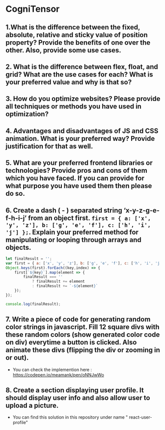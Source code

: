 # CogniTensor 

## 1.What is the difference between the fixed, absolute, relative and sticky value of position property? Provide the benefits of one over the other. Also, provide some use cases.

## 2. What is the difference between flex, float, and grid? What are the use cases for each? What is your preferred value and why is that so?

## 3. How do you optimize websites? Please provide all techniques or methods you have used in optimization?


## 4. Advantages and disadvantages of JS and CSS animation. What is your preferred way? Provide justification for that as well.


## 5. What are your preferred frontend libraries or technologies? Provide pros and cons of them which you have faced. If you can provide for what purpose you have used them then please do so.

## 6. Create a dash ( - ) separated string ‘x-y-z-g-e-f-h-i-j’ from an object first. `first = { a: ['x', 'y', 'z'], b: ['g', 'e', 'f'], c: ['h', 'i', 'j'] };`. Explain your preferred method for manipulating or looping through arrays and objects.

```js
let finalResult = '';
var first = { a: ['x', 'y', 'z'], b: ['g', 'e', 'f'], c: ['h', 'i', 'j'] };
Object.keys(first).forEach((key,index) => {
    first[`${key}`].map(element => {
        finalResult === ''
            ? finalResult += element
            : finalResult += `-${element}`
    });
});

console.log(finalResult);
```

## 7. Write a piece of code for generating random color strings in javascript. Fill 12 square divs with these random colors (show generated color code on div) everytime a button is clicked. Also animate these divs (flipping the div or zooming in or out).

- You can check the implemention here : https://codepen.io/meamank/pen/oNNJwWo

## 8. Create a section displaying user profile. It should display user info and also allow user to upload a picture.
- You can find this solution in this repository under name " react-user-profile"

